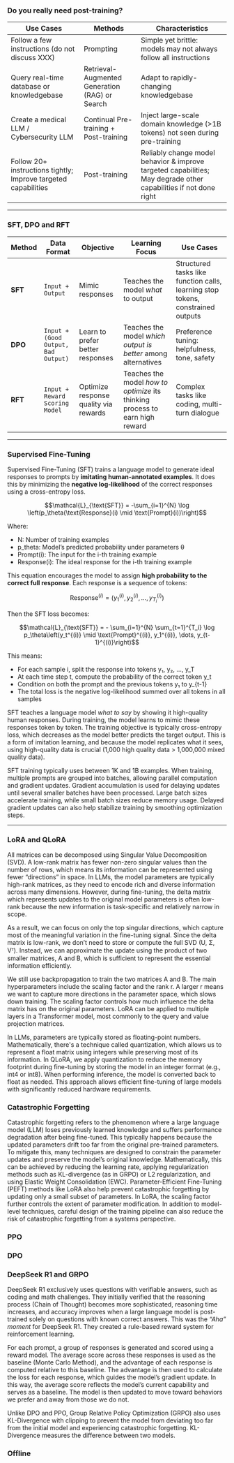 ### Do you really need post-training?
| Use Cases                                                                 | Methods                                              | Characteristics                                                                                   |
|---------------------------------------------------------------------------|------------------------------------------------------|---------------------------------------------------------------------------------------------------|
| Follow a few instructions (do not discuss XXX)                            | Prompting                                            | Simple yet brittle: models may not always follow all instructions                                 |
| Query real-time database or knowledgebase                                 | Retrieval-Augmented Generation (RAG) or Search       | Adapt to rapidly-changing knowledgebase                                                           |
| Create a medical LLM / Cybersecurity LLM                                  | Continual Pre-training + Post-training               | Inject large-scale domain knowledge (>1B tokens) not seen during pre-training                     |
| Follow 20+ instructions tightly; Improve targeted capabilities            | Post-training                                        | Reliably change model behavior & improve targeted capabilities; May degrade other capabilities if not done right |

---

### SFT, DPO and RFT
| Method | Data Format | Objective | Learning Focus | Use Cases |
|--------|-------------|-----------|----------------|-----------|
| **SFT** | `Input + Output` | Mimic responses | Teaches the model *what* to output | Structured tasks like function calls, learning stop tokens, constrained outputs |
| **DPO** | `Input + (Good Output, Bad Output)` | Learn to prefer better responses | Teaches the model *which output is better* among alternatives | Preference tuning: helpfulness, tone, safety |
| **RFT** | `Input + Reward Scoring Model` | Optimize response quality via rewards | Teaches the model *how to optimize* its thinking process to earn high reward | Complex tasks like coding, multi-turn dialogue |

---

### Supervised Fine-Tuning
Supervised Fine-Tuning (SFT) trains a language model to generate ideal responses to prompts by **imitating human-annotated examples**. It does this by minimizing the **negative log-likelihood** of the correct responses using a cross-entropy loss.  
```math
\mathcal{L}_{\text{SFT}} = -\sum_{i=1}^{N} \log \left(p_\theta(\text{Response}(i) \mid \text{Prompt}(i))\right)
```

Where:
- N: Number of training examples  
- p_theta: Model’s predicted probability under parameters θ  
- Prompt(i): The input for the i-th training example  
- Response(i): The ideal response for the i-th training example  

This equation encourages the model to assign **high probability to the correct full response**. Each response is a sequence of tokens:  
```math
\text{Response}^{(i)} = (y_1^{(i)}, y_2^{(i)}, \dots, y_{T_i}^{(i)})
```
  
Then the SFT loss becomes:  

```math
\mathcal{L}_{\text{SFT}} = - \sum_{i=1}^{N} \sum_{t=1}^{T_i} \log p_\theta\left(y_t^{(i)} \mid \text{Prompt}^{(i)}, y_1^{(i)}, \dots, y_{t-1}^{(i)}\right)
```
  
This means:  
- For each sample i, split the response into tokens y₁, y₂, ..., y_T
- At each time step t, compute the probability of the correct token y_t
- Condition on both the prompt and the previous tokens y₁ to y_{t-1}
- The total loss is the negative log-likelihood summed over all tokens in all samples  

SFT teaches a language model *what to say* by showing it high-quality human responses. During training, the model learns to mimic these responses token by token. The training objective is typically cross-entropy loss, which decreases as the model better predicts the target output. This is a form of imitation learning, and because the model replicates what it sees, using high-quality data is crucial (1,000 high quality data > 1,000,000 mixed quality data).
 

SFT training typically uses between 1K and 1B examples. When training, multiple prompts are grouped into batches, allowing parallel computation and gradient updates. Gradient accumulation is used for delaying updates until several smaller batches have been processed. Large batch sizes accelerate training, while small batch sizes reduce memory usage. Delayed gradient updates can also help stabilize training by smoothing optimization steps.

---

### LoRA and QLoRA
All matrices can be decomposed using Singular Value Decomposition (SVD). A low-rank matrix has fewer non-zero singular values than the number of rows, which means its information can be represented using fewer “directions” in space. In LLMs, the model parameters are typically high-rank matrices, as they need to encode rich and diverse information across many dimensions. However, during fine-tuning, the delta matrix which represents updates to the original model parameters is often low-rank because the new information is task-specific and relatively narrow in scope.  
  
As a result, we can focus on only the top singular directions, which capture most of the meaningful variation in the fine-tuning signal. Since the delta matrix is low-rank, we don’t need to store or compute the full SVD (U, Σ, Vᵀ). Instead, we can approximate the update using the product of two smaller matrices, A and B, which is sufficient to represent the essential information efficiently.  
  
We still use backpropagation to train the two matrices A and B. The main hyperparameters include the scaling factor and the rank r. A larger r means we want to capture more directions in the parameter space, which slows down training. The scaling factor controls how much influence the delta matrix has on the original parameters. LoRA can be applied to multiple layers in a Transformer model, most commonly to the query and value projection matrices.  
  
In LLMs, parameters are typically stored as floating-point numbers. Mathematically, there's a technique called quantization, which allows us to represent a float matrix using integers while preserving most of its information. In QLoRA, we apply quantization to reduce the memory footprint during fine-tuning by storing the model in an integer format (e.g., int4 or int8). When performing inference, the model is converted back to float as needed. This approach allows efficient fine-tuning of large models with significantly reduced hardware requirements.  

### Catastrophic Forgetting
Catastrophic forgetting refers to the phenomenon where a large language model (LLM) loses previously learned knowledge and suffers performance degradation after being fine-tuned. This typically happens because the updated parameters drift too far from the original pre-trained parameters. To mitigate this, many techniques are designed to constrain the parameter updates and preserve the model’s original knowledge. Mathematically, this can be achieved by reducing the learning rate, applying regularization methods such as KL-divergence (as in GRPO) or L2 regularization, and using Elastic Weight Consolidation (EWC). Parameter-Efficient Fine-Tuning (PEFT) methods like LoRA also help prevent catastrophic forgetting by updating only a small subset of parameters. In LoRA, the scaling factor further controls the extent of parameter modification. In addition to model-level techniques, careful design of the training pipeline can also reduce the risk of catastrophic forgetting from a systems perspective.  
### PPO
### DPO
### DeepSeek R1 and GRPO
DeepSeek R1 exclusively uses questions with verifiable answers, such as coding and math challenges. They initially verified that the reasoning process (Chain of Thought) becomes more sophisticated, reasoning time increases, and accuracy improves when a large language model is post-trained solely on questions with known correct answers. This was the *“Aha” moment* for DeepSeek R1. They created a rule-based reward system for reinforcement learning. 
  
For each prompt, a group of responses is generated and scored using a reward model. The average score across these responses is used as the baseline (Monte Carlo Method), and the advantage of each response is computed relative to this baseline. The advantage is then used to calculate the loss for each response, which guides the model’s gradient update. In this way, the average score reflects the model’s current capability and serves as a baseline. The model is then updated to move toward behaviors we prefer and away from those we do not.  
  
Unlike DPO and PPO, Group Relative Policy Optimization (GRPO) also uses KL-Divergence with clipping to prevent the model from deviating too far from the initial model and experiencing catastrophic forgetting. KL-Divergence measures the difference between two models.  

### Offline
